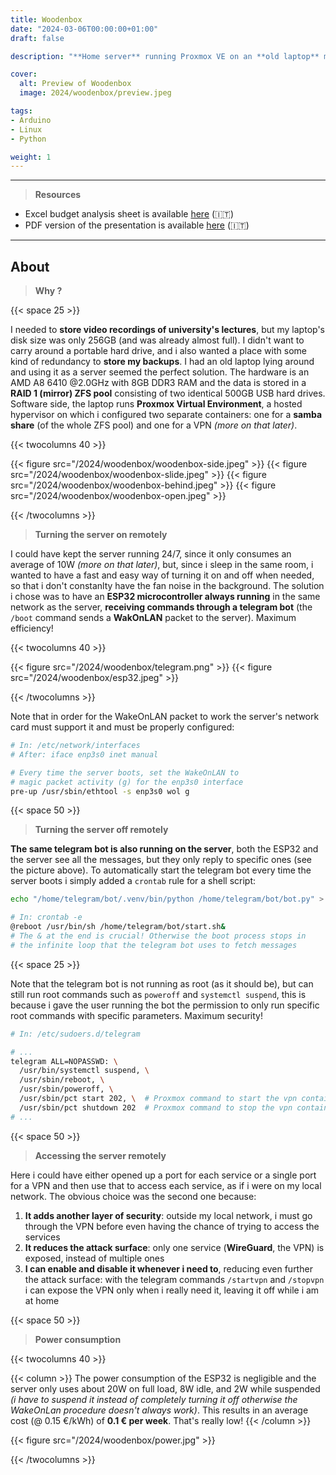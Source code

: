 ```yaml
---
title: Woodenbox
date: "2024-03-06T00:00:00+01:00"
draft: false

description: "**Home server** running Proxmox VE on an **old laptop** moved inside of a custom wooden case, booted up remotely by a **telegram bot** hosted on an **ESP32** and accessed via **WireGuard VPN**"

cover:
  alt: Preview of Woodenbox
  image: 2024/woodenbox/preview.jpeg

tags:
- Arduino
- Linux
- Python

weight: 1
---
```


---

> **Resources**

- Excel budget analysis sheet is available [here](/2024/innovatec/analysis.xlsx) (:it:)
- PDF version of the presentation is available [here](/2024/innovatec/presentation.pdf) (:it:)

---

## About

> **Why ?**

{{< space 25 >}}

I needed to **store video recordings of university's lectures**, but my laptop's disk size was only 256GB (and was already almost full). I didn't want to carry around a portable hard drive, and i also wanted a place with some kind of redundancy to **store my backups**. I had an old laptop lying around and using it as a server seemed the perfect solution. The hardware is an AMD A8 6410 @2.0GHz with 8GB DDR3 RAM and the data is stored in a **RAID 1 (mirror) ZFS pool** consisting of two identical 500GB USB hard drives. Software side, the laptop runs **Proxmox Virtual Environment**, a hosted hypervisor on which i configured two separate containers: one for a **samba share** (of the whole ZFS pool) and one for a VPN *(more on that later)*.

{{< twocolumns 40 >}}

  {{< figure src="/2024/woodenbox/woodenbox-side.jpeg" >}}
  {{< figure src="/2024/woodenbox/woodenbox-slide.jpeg" >}}
  {{< figure src="/2024/woodenbox/woodenbox-behind.jpeg" >}}
  {{< figure src="/2024/woodenbox/woodenbox-open.jpeg" >}}

{{< /twocolumns >}}

> **Turning the server on remotely**

I could have kept the server running 24/7, since it only consumes an average of 10W *(more on that later)*, but, since i sleep in the same room, i wanted to have a fast and easy way of turning it on and off when needed, so that i don't constanlty have the fan noise in the background. The solution i chose was to have an **ESP32 microcontroller always running** in the same network as the server, **receiving commands through a telegram bot** (the `/boot` command sends a **WakOnLAN** packet to the server). Maximum efficiency!

{{< twocolumns 40 >}}

  {{< figure src="/2024/woodenbox/telegram.png" >}}
  {{< figure src="/2024/woodenbox/esp32.jpeg" >}}

{{< /twocolumns >}}

Note that in order for the WakeOnLAN packet to work the server's network card must support it and must be properly configured:
```bash
# In: /etc/network/interfaces
# After: iface enp3s0 inet manual

# Every time the server boots, set the WakeOnLAN to 
# magic packet activity (g) for the enp3s0 interface
pre-up /usr/sbin/ethtool -s enp3s0 wol g  
```

{{< space 50 >}}

> **Turning the server off remotely**

**The same telegram bot is also running on the server**, both the ESP32 and the server see all the messages, but they only reply to specific ones (see the picture above). To automatically start the telegram bot every time the server boots i simply added a `crontab` rule for a shell script:

```bash
echo "/home/telegram/bot/.venv/bin/python /home/telegram/bot/bot.py" > start.sh

# In: crontab -e
@reboot /usr/bin/sh /home/telegram/bot/start.sh&
# The & at the end is crucial! Otherwise the boot process stops in
# the infinite loop that the telegram bot uses to fetch messages
```

{{< space 25 >}}

Note that the telegram bot is not running as root (as it should be), but can still run root commands such as `poweroff` and `systemctl suspend`, this is because i gave the user running the bot the permission to only run specific root commands with specific parameters. Maximum security!

```bash
# In: /etc/sudoers.d/telegram

# ...
telegram ALL=NOPASSWD: \
  /usr/bin/systemctl suspend, \
  /usr/sbin/reboot, \
  /usr/sbin/poweroff, \
  /usr/sbin/pct start 202, \  # Proxmox command to start the vpn container
  /usr/sbin/pct shutdown 202  # Proxmox command to stop the vpn container
# ...
```

{{< space 50 >}}

> **Accessing the server remotely**

Here i could have either opened up a port for each service or a single port for a VPN and then use that to access each service, as if i were on my local network. The obvious choice was the second one because:
1. **It adds another layer of security**: outside my local network, i must go through the VPN before even having the chance of trying to access the services
2. **It reduces the attack surface**: only one service (**WireGuard**, the VPN) is exposed, instead of multiple ones
3. **I can enable and disable it whenever i need to**, reducing even further the attack surface: with the telegram commands `/startvpn` and `/stopvpn` i can expose the VPN only when i really need it, leaving it off while i am at home

{{< space 50 >}}

> **Power consumption**

{{< twocolumns 40 >}}

  {{< column >}}
    The power consumption of the ESP32 is negligible and the server only uses about 20W on full load, 8W idle, and 2W while suspended <i>(i have to suspend it instead of completely turning it off otherwise the WakeOnLan procedure doesn't always work)</i>. This results in an average cost (@ 0.15 €/kWh) of <b>0.1 € per week</b>. That's really low!
  {{< /column >}}

  {{< figure src="/2024/woodenbox/power.jpg" >}}

{{< /twocolumns >}}






